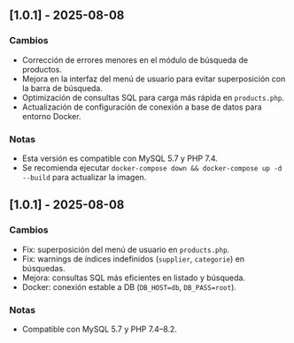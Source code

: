 ## [1.0.1] - 2025-08-08
### Cambios
- Corrección de errores menores en el módulo de búsqueda de productos.
- Mejora en la interfaz del menú de usuario para evitar superposición con la barra de búsqueda.
- Optimización de consultas SQL para carga más rápida en `products.php`.
- Actualización de configuración de conexión a base de datos para entorno Docker.

### Notas
- Esta versión es compatible con MySQL 5.7 y PHP 7.4.
- Se recomienda ejecutar `docker-compose down && docker-compose up -d --build` para actualizar la imagen.
## [1.0.1] - 2025-08-08
### Cambios
- Fix: superposición del menú de usuario en `products.php`.
- Fix: warnings de índices indefinidos (`supplier`, `categorie`) en búsquedas.
- Mejora: consultas SQL más eficientes en listado y búsqueda.
- Docker: conexión estable a DB (`DB_HOST=db`, `DB_PASS=root`).

### Notas
- Compatible con MySQL 5.7 y PHP 7.4–8.2.
